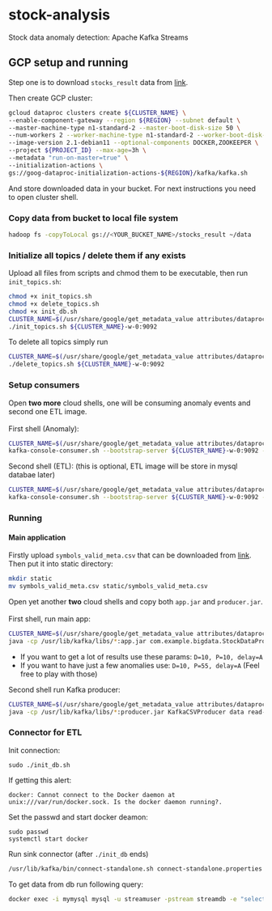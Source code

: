 # stock-analysis
Stock data anomaly detection: Apache Kafka Streams

## GCP setup and running
Step one is to download ``stocks_result`` data from [link](http://www.cs.put.poznan.pl/kjankiewicz/bigdata/stream_project). 

Then create GCP cluster:
```sh
gcloud dataproc clusters create ${CLUSTER_NAME} \
--enable-component-gateway --region ${REGION} --subnet default \
--master-machine-type n1-standard-2 --master-boot-disk-size 50 \
--num-workers 2 --worker-machine-type n1-standard-2 --worker-boot-disk-size 50 \
--image-version 2.1-debian11 --optional-components DOCKER,ZOOKEEPER \
--project ${PROJECT_ID} --max-age=3h \
--metadata "run-on-master=true" \
--initialization-actions \
gs://goog-dataproc-initialization-actions-${REGION}/kafka/kafka.sh
```
And store downloaded data in your bucket. For next instructions you need to open cluster shell.

### Copy data from bucket to local file system
```sh
hadoop fs -copyToLocal gs://<YOUR_BUCKET_NAME>/stocks_result ~/data
```

### Initialize all topics / delete them if any exists
Upload all files from scripts and chmod them to be executable, then run ``init_topics.sh``:
```sh
chmod +x init_topics.sh
chmod +x delete_topics.sh
chmod +x init_db.sh
CLUSTER_NAME=$(/usr/share/google/get_metadata_value attributes/dataproc-cluster-name)
./init_topics.sh ${CLUSTER_NAME}-w-0:9092
```

To delete all topics simply run
```sh
CLUSTER_NAME=$(/usr/share/google/get_metadata_value attributes/dataproc-cluster-name)
./delete_topics.sh ${CLUSTER_NAME}-w-0:9092
```

### Setup consumers
Open **two more** cloud shells, one will be consuming anomaly events and second one ETL image. <br> <br>
First shell (Anomaly):
```sh
CLUSTER_NAME=$(/usr/share/google/get_metadata_value attributes/dataproc-cluster-name)
kafka-console-consumer.sh --bootstrap-server ${CLUSTER_NAME}-w-0:9092 --topic anomaly-stock-data 
```
Second shell (ETL): (this is optional, ETL image will be store in mysql databae later)
```sh
CLUSTER_NAME=$(/usr/share/google/get_metadata_value attributes/dataproc-cluster-name)
kafka-console-consumer.sh --bootstrap-server ${CLUSTER_NAME}-w-0:9092 --topic aggregated-stock-data
```
### Running
#### Main application
Firstly upload ``symbols_valid_meta.csv`` that can be downloaded from [link](http://www.cs.put.poznan.pl/kjankiewicz/bigdata/stream_project). Then put it into static directory:
```sh
mkdir static
mv symbols_valid_meta.csv static/symbols_valid_meta.csv
```

Open yet another **two** cloud shells and copy both ```app.jar``` and ```producer.jar```. <br> <br>
First shell, run main app:
```sh
CLUSTER_NAME=$(/usr/share/google/get_metadata_value attributes/dataproc-cluster-name)
java -cp /usr/lib/kafka/libs/*:app.jar com.example.bigdata.StockDataProcessing read-stock-data <D> <P> <delay> ${CLUSTER_NAME}-w-0:9092
```
* If you want to get a lot of results use these params: ``D=10, P=10, delay=A``
* If you want to have just a few anomalies use: ```D=10, P=55, delay=A``` (Feel free to play with those)

Second shell run Kafka producer:
```sh
CLUSTER_NAME=$(/usr/share/google/get_metadata_value attributes/dataproc-cluster-name)
java -cp /usr/lib/kafka/libs/*:producer.jar KafkaCSVProducer data read-stock-data 1
```

### Connector for ETL
Init connection:
```
sudo ./init_db.sh
```

If getting this alert:
```
docker: Cannot connect to the Docker daemon at unix:///var/run/docker.sock. Is the docker daemon running?.
```
Set the passwd and start docker deamon:
```
sudo passwd
systemctl start docker
```
Run sink connector (after ``./init_db`` ends)
```sh
/usr/lib/kafka/bin/connect-standalone.sh connect-standalone.properties connect-jdbc-sink.properties
```

To get data from db run following query:
```sh
docker exec -i mymysql mysql -u streamuser -pstream streamdb -e "select * from stockETL;"
```

<!--## Local setup and run 
In order to run this app on your local linux system: download kafka, run zookeper and kafka server
```
wget https://archive.apache.org/dist/kafka/3.1.0/kafka_2.13-3.1.0.tgz # in home directory
cd kafka_2.13-3.1.0/
bin/zookeeper-server-start.sh config/zookeeper.properties
bin/kafka-server-start.sh config/server.properties
```

Add kafka to PATH
```
export PATH="~/kafka_2.13-3.1.0/bin
```

Delete topics and init new ones
```
cd scripts
chmod +x init_topics.sh
chmod +x delete_topics.sh
./delete_topics.sh localhost:9092
./init_topics.sh localhost:9092
```

Run consumers for ETL and anomaly detection:
```
kafka-console-consumer.sh --bootstrap-server localhost:9092 --topic aggregated-stock-data
kafka-console-consumer.sh --bootstrap-server localhost:9092 --topic anomaly-stock-data
```

To run producer and main app open ```KafkaProducer``` and ```KafkaApp``` in Intellij.
And run the both setting appropriate input args. <br>
**TODO**: setup instruction--!>


